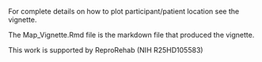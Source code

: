 For complete details on how to plot participant/patient location see the vignette.

The Map_Vignette.Rmd file is the markdown file that produced the vignette.

This work is supported by ReproRehab (NIH R25HD105583)
